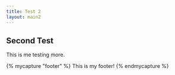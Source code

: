 ```yaml
---
title: Test 2
layout: main2
---
```


## Second Test

This is me testing more.

{% mycapture "footer" %}
This is my footer!
{% endmycapture %}